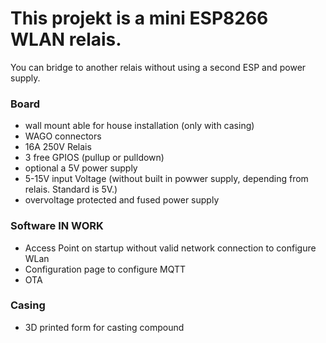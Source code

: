 # This projekt is a mini ESP8266 WLAN relais. 
You can bridge to another relais without using a second ESP and power supply.

### Board
- wall mount able for house installation (only with casing)
- WAGO connectors
- 16A 250V Relais
- 3 free GPIOS (pullup or pulldown)
- optional a 5V power supply
- 5-15V input Voltage (without built in powwer supply, depending from relais. Standard is 5V.)
- overvoltage protected and fused power supply

### Software IN WORK
- Access Point on startup without valid network connection to configure WLan
- Configuration page to configure MQTT
- OTA

### Casing
- 3D printed form for casting compound